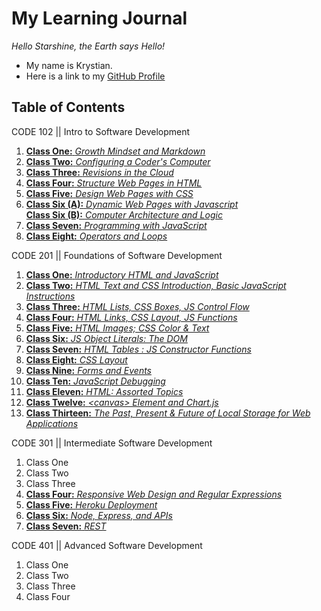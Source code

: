 # __My Learning Journal__

*Hello Starshine, the Earth says Hello!* 
  * My name is Krystian. 
  * Here is a link to my [GitHub Profile](https://github.com/KrystianFH)

## Table of Contents

CODE 102 || Intro to Software Development

1. [__Class One:__ *Growth Mindset and Markdown*](growth-mindset.md)
1. [__Class Two:__ *Configuring a Coder's Computer*](coders-computer.md)
1. [__Class Three:__ *Revisions in the Cloud*](revisions-in-cloud.md) 
1. [__Class Four:__ *Structure Web Pages in HTML*](structure-webpage-html.md)
1. [__Class Five:__ *Design Web Pages with CSS*](css.md)
1. [__Class Six (A):__ *Dynamic Web Pages with Javascript*](js-webpage.md)  
  [__Class Six (B):__ *Computer Architecture and Logic*](architecture.md)
1. [__Class Seven:__ *Programming with JavaScript*](js-program.md) 
1. [__Class Eight:__ *Operators and Loops*](loops.md
)

CODE 201 || Foundations of Software Development

1. [__Class One:__ *Introductory HTML and JavaScript*](class-01.md)
1. [__Class Two:__ *HTML Text and CSS Introduction, Basic JavaScript Instructions*](class-02.md)
1. [__Class Three:__ *HTML Lists, CSS Boxes, JS Control Flow*](class-03.md)
1. [__Class Four:__ *HTML Links, CSS Layout, JS Functions*](class-04.md)
1. [__Class Five:__ *HTML Images; CSS Color & Text*](class-05.md)
1. [__Class Six:__ *JS Object Literals: The DOM*](class-06.md)
1. [__Class Seven:__ *HTML Tables : JS Constructor Functions*](class-07.md)
1. [__Class Eight:__ *CSS Layout*](class-08.md)
1. [__Class Nine:__ *Forms and Events*](class-09.md)
1. [__Class Ten:__ *JavaScript Debugging*](class-10.md)
1. [__Class Eleven:__ *HTML: Assorted Topics*](class-11.md)
1. [__Class Twelve:__ *\<canvas\> Element and Chart.js*](class-12.md)
1. [__Class Thirteen:__ *The Past, Present & Future of Local Storage for Web Applications*](class-13.md)

CODE 301 || Intermediate Software Development

1. Class One
1. Class Two
1. Class Three
1. [__Class Four:__ *Responsive Web Design and Regular Expressions*](301class04.md)
1. [__Class Five:__ *Heroku Deployment*](301class05.md)
1. [__Class Six:__ *Node, Express, and APIs*](301class06.md)
1. [__Class Seven:__ *REST*](301class07.md)


CODE 401 || Advanced Software Development

1. Class One
1. Class Two
1. Class Three
1. Class Four

